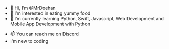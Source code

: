- 👋 Hi, I’m @MrDoehan
- 👀 I’m interested in eating yummy food
- 🌱 I’m currently learning Python, Swift, Javascript, Web Development and Mobile App Development with Python
<!--- 💞️ I’m looking to collaborate on ...--->
- 📫 You can reach me on Discord
-    I'm new to coding 
<!---
MrDoehan/MrDoehan is a ✨ special ✨ repository because its `README.md` (this file) appears on your GitHub profile.
You can click the Preview link to take a look at your changes.
--->

